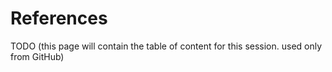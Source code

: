 # References

TODO (this page will contain the table of content for this session. used only from GitHub)